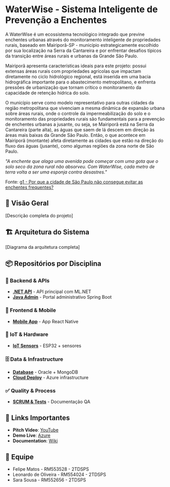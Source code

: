 # WaterWise - Sistema Inteligente de Prevenção a Enchentes

A WaterWise é um ecossistema tecnológico integrado que previne enchentes urbanas através do monitoramento inteligente de propriedades rurais, baseado em Mairiporã-SP - município estrategicamente escolhido por sua localização na Serra da Cantareira e por enfrentar desafios típicos da transição entre áreas rurais e urbanas da Grande São Paulo. 

Mairiporã apresenta características ideais para este projeto: possui extensas áreas rurais com propriedades agrícolas que impactam diretamente no ciclo hidrológico regional, está inserida em uma bacia hidrográfica importante para o abastecimento metropolitano, e enfrenta pressões de urbanização que tornam crítico o monitoramento da capacidade de retenção hídrica do solo. 

O município serve como modelo representativo para outras cidades da região metropolitana que vivenciam a mesma dinâmica de expansão urbana sobre áreas rurais, onde o controle da impermeabilização do solo e o monitoramento das propriedades rurais são fundamentais para a prevenção de enchentes urbanas a jusante, ou seja, se Mairiporã está na Serra da Cantareira (parte alta), as águas que saem de lá descem em direção às áreas mais baixas da Grande São Paulo. Então, o que acontece em Mairiporã (montante) afeta diretamente as cidades que estão na direção do fluxo das águas (jusante), como algumas regiões da zona norte de São Paulo.

*"A enchente que alaga uma avenida pode começar com uma gota que o solo seco da zona rural não absorveu. Com WaterWise, cada metro de terra volta a ser uma esponja contra desastres."*

Fonte: [g1 - Por que a cidade de São Paulo não consegue evitar as enchentes frequentes?](https://g1.globo.com/sp/sao-paulo/noticia/2020/02/10/por-que-a-cidade-de-sao-paulo-nao-consegue-evitar-as-enchentes-frequentes.ghtml)

## 🌊 Visão Geral
[Descrição completa do projeto]

## 🏗️ Arquitetura do Sistema
[Diagrama da arquitetura completa]

## 📦 Repositórios por Disciplina

### 🔧 Backend & APIs
- **[.NET API](https://github.com/WaterWise-FIAP-2025/waterwise-api-dotnet)** - API principal com ML.NET
- **[Java Admin](https://github.com/WaterWise-FIAP-2025/waterwise-admin-java)** - Portal administrativo Spring Boot

### 📱 Frontend & Mobile  
- **[Mobile App](https://github.com/WaterWise-FIAP-2025/waterwise-mobile-react)** - App React Native

### 🤖 IoT & Hardware
- **[IoT Sensors](https://github.com/WaterWise-FIAP-2025/waterwise-iot-sensors)** - ESP32 + sensores

### 🗄️ Data & Infrastructure
- **[Database](https://github.com/WaterWise-FIAP-2025/waterwise-database-oracle)** - Oracle + MongoDB
- **[Cloud Deploy](https://github.com/WaterWise-FIAP-2025/waterwise-cloud-azure)** - Azure infrastructure

### ✅ Quality & Process
- **[SCRUM & Tests](https://github.com/WaterWise-FIAP-2025/waterwise-scrum-docs)** - Documentação QA

## 🎯 Links Importantes
- **Pitch Video**: [YouTube](...)
- **Demo Live**: [Azure](...)
- **Documentation**: [Wiki](...)

## 👥 Equipe
- Felipe Matos - RM553528 - 2TDSPS
- Leonardo de Oliveira - RM554024 - 2TDSPS
- Sara Sousa - RM552656 - 2TDSPS
